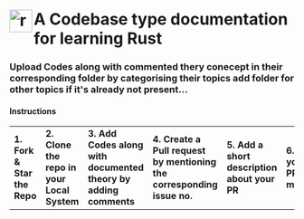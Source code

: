
<h1><img src="https://github.com/SjxSubham/Rust/assets/142329838/c276b246-c373-42d2-95b0-05abee48b33b" align= "left" alt="rust" width="40" height="40" href=""/> A Codebase type documentation for learning Rust </h1>

### Upload Codes along with commented thery conecept in their corresponding folder by categorising their topics add folder for other topics if it's already not present...


#### Instructions
<table>
<tc>
<td><B>
1. Fork & Star the Repo 
  
  </td></B><td><b>
2.  Clone the repo in your Local System</b></td><td><b>
3.  Add Codes along with documented theory by adding comments</b></td><td><b>
4.  Create a Pull request by mentioning the corresponding issue no.</b></td><td><b>
5.  Add a short description about your PR</b></td><td><b>
6.  Get your PR merged</b>
</td>
</tc>

</table>
